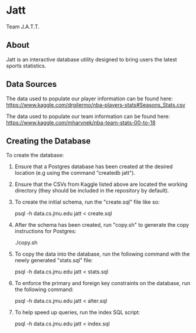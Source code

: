 # Jatt
Team J.A.T.T.

## About
Jatt is an interactive database utility designed to bring users the latest sports statistics.

## Data Sources
The data used to populate our player information can be found here:
https://www.kaggle.com/drgilermo/nba-players-stats#Seasons_Stats.csv

The data used to populate our team information can be found here:
https://www.kaggle.com/mharvnek/nba-team-stats-00-to-18

## Creating the Database
To create the database:

1. Ensure that a Postgres database has been created at the desired location (e.g using the command "createdb jatt").

2. Ensure that the CSVs from Kaggle listed above are located the working directory (they should be included in the repository by default).

3. To create the initial schema, run the "create.sql" file like so:

    psql -h data.cs.jmu.edu jatt < create.sql

4. After the schema has been created, run "copy.sh" to generate the copy instructions for Postgres:

    ./copy.sh

5. To copy the data into the database, run the following command with the newly generated "stats.sql" file:

    psql -h data.cs.jmu.edu jatt < stats.sql

6. To enforce the primary and foreign key constraints on the database, run the following command:

    psql -h data.cs.jmu.edu jatt < alter.sql

7. To help speed up queries, run the index SQL script:

    psql -h data.cs.jmu.edu jatt < index.sql



